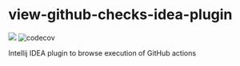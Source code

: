 # view-github-checks-idea-plugin

![](https://github.com/otanikotani/view-github-checks-idea-plugin/workflows/Check/badge.svg) ![codecov](https://codecov.io/gh/otanikotani/view-github-checks-idea-plugin/branch/master/graph/badge.svg)

Intellij IDEA plugin to browse execution of GitHub actions
